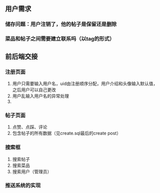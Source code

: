 ## 用户需求
### 储存问题：用户注销了，他的帖子是保留还是删除
### 菜品和帖子之间需要建立联系吗（以tag的形式）
## 前后端交接
### 注册页面
1. 用户只需要输入用户名，uid由注册顺序分配，用户介绍和头像输入默认值，之后用户可以自己更改
2. 用户乱输入用户名的异常处理
3. 
### 帖子页面
1. 点赞、点踩、评论
2. 包含帖子的所有数据（见create.sql最后的create post）
### 搜索框
1. 搜索帖子
2. 搜索菜品
3. 搜索用户（管理员）
### 推送系统的实现
